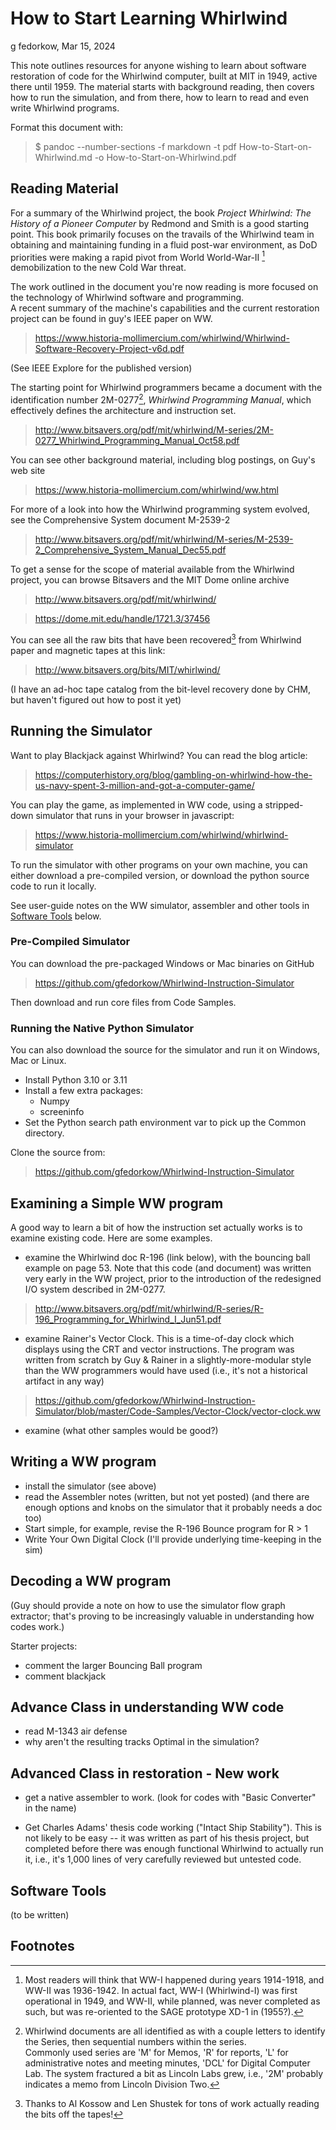 
# How to Start Learning Whirlwind

g fedorkow, Mar 15, 2024

This note outlines resources for anyone wishing to learn about software restoration of code for the Whirlwind computer,
built at MIT in 1949, active there until 1959.
The material starts with background reading, then covers how to run the simulation, and from there, how to learn to read
and even write Whirlwind programs.

Format this document with: 
> $ pandoc --number-sections -f markdown -t pdf How-to-Start-on-Whirlwind.md -o How-to-Start-on-Whirlwind.pdf

## Reading Material

For a summary of the Whirlwind project, the book _Project Whirlwind: The History of a Pioneer Computer_ by Redmond and Smith is
a good starting point.  This book primarily focuses on the travails of the Whirlwind team in obtaining and maintaining funding
in a fluid post-war environment, as DoD priorities were making a rapid pivot from World World-War-II [^1] demobilization to the new Cold War threat.

The work outlined in the document you're now reading is more focused on the technology of Whirlwind software and programming.  
A recent summary of the machine's capabilities and the current restoration project can be found in guy's IEEE paper on WW.

> <https://www.historia-mollimercium.com/whirlwind/Whirlwind-Software-Recovery-Project-v6d.pdf>

(See IEEE Explore for the published version)

The starting point for Whirlwind programmers became a document with the identification number 2M-0277[^2], _Whirlwind Programming Manual_,
which effectively defines the architecture and instruction set.

> <http://www.bitsavers.org/pdf/mit/whirlwind/M-series/2M-0277_Whirlwind_Programming_Manual_Oct58.pdf>

You can see other background material, including blog postings, on Guy's web site

> <https://www.historia-mollimercium.com/whirlwind/ww.html>

For more of a look into how the Whirlwind programming system evolved, see the Comprehensive System document M-2539-2

> <http://www.bitsavers.org/pdf/mit/whirlwind/M-series/M-2539-2_Comprehensive_System_Manual_Dec55.pdf>

To get a sense for the scope of material available from the Whirlwind project, you can browse Bitsavers and the MIT Dome online archive

> <http://www.bitsavers.org/pdf/mit/whirlwind/>

> <https://dome.mit.edu/handle/1721.3/37456>

You can see all the raw bits that have been recovered[^5] from Whirlwind paper and magnetic tapes at this link:

> <http://www.bitsavers.org/bits/MIT/whirlwind/>

(I have an ad-hoc tape catalog from the bit-level recovery done by CHM, but haven't figured out how to post it yet)

[^5]: Thanks to Al Kossow and Len Shustek for tons of work actually reading the bits off the tapes!

## Running the Simulator

Want to play Blackjack against Whirlwind? You can read the blog article:

> <https://computerhistory.org/blog/gambling-on-whirlwind-how-the-us-navy-spent-3-million-and-got-a-computer-game/>

You can play the game, as implemented in WW code, using a stripped-down simulator that runs in your browser in javascript:

> <https://www.historia-mollimercium.com/whirlwind/whirlwind-simulator>

To run the simulator with other programs on your own machine, you can either download a pre-compiled version, or download the python source code to run it locally.

See user-guide notes on the WW simulator, assembler and other tools in [Software Tools](#tools) below.

### Pre-Compiled Simulator
You can download the pre-packaged Windows or Mac binaries on GitHub

> <https://github.com/gfedorkow/Whirlwind-Instruction-Simulator>

Then download and run core files from Code Samples.  

### Running the Native Python Simulator
You can also download the source for the simulator and run it on Windows, Mac or Linux.

* Install Python 3.10 or 3.11
* Install a few extra packages:
    * Numpy
    * screeninfo
* Set the Python search path environment var to pick up the Common directory.

Clone the source from: 

> <https://github.com/gfedorkow/Whirlwind-Instruction-Simulator>


## Examining a Simple WW program

A good way to learn a bit of how the instruction set actually works is to examine existing code.  Here are some examples.

- examine the Whirlwind doc R-196 (link below), with the bouncing ball example on page 53.   Note that this code (and document) was written very early in the WW
project, prior to the introduction of the redesigned I/O system described in 2M-0277.

> <http://www.bitsavers.org/pdf/mit/whirlwind/R-series/R-196_Programming_for_Whirlwind_I_Jun51.pdf>

- examine Rainer's Vector Clock.  This is a time-of-day clock which displays using the CRT and vector instructions.  The program 
was written from scratch by Guy & Rainer in a slightly-more-modular style than the WW programmers would have used
(i.e., it's not a historical artifact in any way)

> <https://github.com/gfedorkow/Whirlwind-Instruction-Simulator/blob/master/Code-Samples/Vector-Clock/vector-clock.ww>

- examine (what other samples would be good?)
  
## Writing a WW program

- install the simulator (see above)
- read the Assembler notes (written, but not yet posted)
    (and there are enough options and knobs on the simulator that it probably needs a doc too)
- Start simple, for example, revise the R-196 Bounce program for R > 1
- Write Your Own Digital Clock (I'll provide underlying time-keeping in the sim)

## Decoding a WW program

(Guy should provide a note on how to use the simulator flow graph extractor; that's proving to be increasingly valuable in understanding how codes work.)

Starter projects:

- comment the larger Bouncing Ball program
- comment blackjack

## Advance Class in understanding WW code

- read M-1343 air defense
- why aren't the resulting tracks Optimal in the simulation?

## Advanced Class in restoration - New work

- get a native assembler to work.  (look for codes with "Basic Converter" in the name)

- Get Charles Adams' thesis code working ("Intact Ship Stability").  This is not likely to be easy -- it was written as part
of his thesis project, but completed before there was enough functional Whirlwind to actually run it, i.e., it's 1,000 lines of
very carefully reviewed but untested code.
  
## <a name="tools"></a>Software Tools

(to be written)

## Footnotes

[^1]: Most readers will think that WW-I happened during years 1914-1918, and WW-II was 1936-1942.  In actual fact, WW-I (Whirlwind-I) was
first operational in 1949, and WW-II, while planned, was never completed as such, but was re-oriented to the SAGE prototype XD-1 in (1955?).

[^2]: Whirlwind documents are all identified as with a couple letters to identify the Series, then sequential numbers within the series.  
Commonly used series are 'M' for Memos, 'R' for reports, 'L' for administrative notes and meeting minutes, 'DCL' for Digital Computer Lab.  The system fractured a bit as Lincoln Labs grew, i.e., '2M' probably indicates a memo from Lincoln Division Two.

